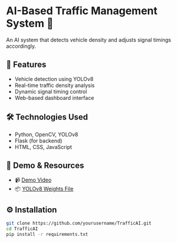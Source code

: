 # AI-Based Traffic Management System 🚦

An AI system that detects vehicle density and adjusts signal timings accordingly.

## 🚀 Features

- Vehicle detection using YOLOv8
- Real-time traffic density analysis
- Dynamic signal timing control
- Web-based dashboard interface

## 🛠️ Technologies Used

- Python, OpenCV, YOLOv8
- Flask (for backend)
- HTML, CSS, JavaScript

## 🎥 Demo & Resources

- 📹 [Demo Video](https://drive.google.com/drive/folders/1Mjt9ms4iGXYZOBoCssrZt1S0wtbLnStd?usp=drive_link)
- 📦 [YOLOv8 Weights File](https://drive.google.com/drive/folders/1TMYsIP47ipsJbB6PgPUO9nXoZHP-7ZaF?usp=drive_link)

## ⚙️ Installation

```bash
git clone https://github.com/yourusername/TrafficAI.git
cd TrafficAI
pip install -r requirements.txt

